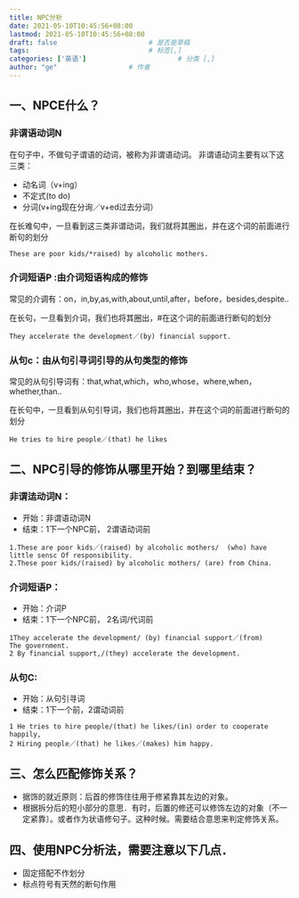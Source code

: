 ```yaml
---
title: NPC分析
date: 2021-05-10T10:45:56+08:00
lastmod: 2021-05-10T10:45:56+08:00
draft: false                       # 是否是草稿
tags:                              # 标签[,]
categories: ['英语']                       # 分类 [,]
author: "ge"                  # 作者
---
```

## 一、NPCE什么？
### 非谓语动词N
在句子中，不做句子谓语的动词，被称为非谓语动词。
非谓语动词主要有以下这三类：  

- 动名词（v+ing）
- 不定式(to do)
- 分词(v+ing现在分询／v+ed过去分词）

在长难句中，一旦看到这三类非谓动词，我们就将其圈出，并在这个词的前面进行断句的划分

```
These are poor kids/*raised) by alcoholic mothers.
```
### 介词短语P :由介词短语构成的修饰
常见的介调有：on，in,by,as,with,about,until,after，before，besides,despite..  

在长句，一旦看到介词，我们也将其圈出，#在这个词的前面进行断句的划分

```
They accelerate the development／(by) financial support.
```
### 从句c：由从句引寻词引导的从句类型的修饰
常见的从句引导词有：that,what,which，who,whose，where,when，whether,than..    

在长句中，一旦看到从句引导词，我们也将其圈出，并在这个词的前面进行断句的划分

```
He tries to hire people／(that) he likes
```
##  二、NPC引导的修饰从哪里开始？到哪里结束？
### 非谓迲动词N：
- 开始：非谓语动词N  
- 结束：1下一个NPC前， 2谓语动词前
```
1.These are poor kids／(raised) by alcoholic mothers/  (who) have little sensc Of responsibility. 
2.These poor kids/(raised) by alcoholic mothers/ (are) from China.
```
### 介词短语P：
- 开始：介词P
- 结束：1下一个NPC前， 2名词/代词前
```
1They accelerate the development/ (by) financial support／(from) 
The government.
2 By financial support,/(they) accelerate the development.
```

### 从句C:
- 开始：从句引寻词
- 结束：1下一个前，2谓动词前
```
1 He tries to hire people/(that) he likes/(in) order to cooperate 
happily,
2 Hiring people／(that) he likes／(makes) him happy.
```

## 三、怎么匹配修饰关系？
- 据饰的就近原则：后首的修饰住往用于修紧靠其左边的对象。
- 根据拆分后的短小部分的意思．有时，后置的修还可以修饰左边的对象（不一定紧靠〕。或者作为状语修句子。这种时候。需要结合意思来判定修饰关系。

## 四、使用NPC分析法，需要注意以下几点．
- 固定搭配不作划分
- 标点符号有天然的断句作用







